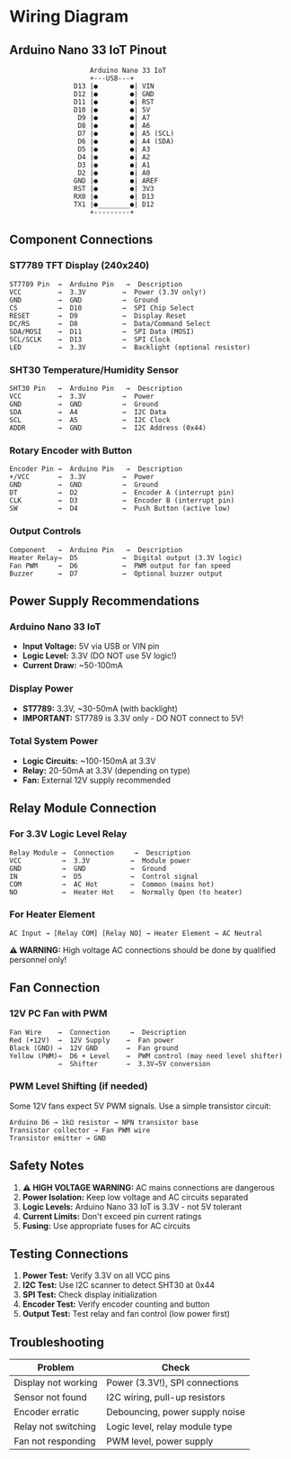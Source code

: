 # Wiring Diagram

## Arduino Nano 33 IoT Pinout

```
                    Arduino Nano 33 IoT
                    +---USB---+
                D13 |●        ●| VIN
                D12 |●        ●| GND
                D11 |●        ●| RST
                D10 |●        ●| 5V
                 D9 |●        ●| A7
                 D8 |●        ●| A6
                 D7 |●        ●| A5 (SCL)
                 D6 |●        ●| A4 (SDA)
                 D5 |●        ●| A3
                 D4 |●        ●| A2
                 D3 |●        ●| A1
                 D2 |●        ●| A0
                GND |●        ●| AREF
                RST |●        ●| 3V3
                RX0 |●        ●| D13
                TX1 |●________●| D12
                    +---------+
```

## Component Connections

### ST7789 TFT Display (240x240)
```
ST7789 Pin  →  Arduino Pin   →  Description
VCC         →  3.3V         →  Power (3.3V only!)
GND         →  GND          →  Ground
CS          →  D10          →  SPI Chip Select
RESET       →  D9           →  Display Reset
DC/RS       →  D8           →  Data/Command Select
SDA/MOSI    →  D11          →  SPI Data (MOSI)
SCL/SCLK    →  D13          →  SPI Clock
LED         →  3.3V         →  Backlight (optional resistor)
```

### SHT30 Temperature/Humidity Sensor
```
SHT30 Pin   →  Arduino Pin   →  Description
VCC         →  3.3V         →  Power
GND         →  GND          →  Ground
SDA         →  A4           →  I2C Data
SCL         →  A5           →  I2C Clock
ADDR        →  GND          →  I2C Address (0x44)
```

### Rotary Encoder with Button
```
Encoder Pin →  Arduino Pin   →  Description
+/VCC       →  3.3V         →  Power
GND         →  GND          →  Ground
DT          →  D2           →  Encoder A (interrupt pin)
CLK         →  D3           →  Encoder B (interrupt pin)
SW          →  D4           →  Push Button (active low)
```

### Output Controls
```
Component   →  Arduino Pin   →  Description
Heater Relay→  D5           →  Digital output (3.3V logic)
Fan PWM     →  D6           →  PWM output for fan speed
Buzzer      →  D7           →  Optional buzzer output
```

## Power Supply Recommendations

### Arduino Nano 33 IoT
- **Input Voltage:** 5V via USB or VIN pin
- **Logic Level:** 3.3V (DO NOT use 5V logic!)
- **Current Draw:** ~50-100mA

### Display Power
- **ST7789:** 3.3V, ~30-50mA (with backlight)
- **IMPORTANT:** ST7789 is 3.3V only - DO NOT connect to 5V!

### Total System Power
- **Logic Circuits:** ~100-150mA at 3.3V
- **Relay:** 20-50mA at 3.3V (depending on type)
- **Fan:** External 12V supply recommended

## Relay Module Connection

### For 3.3V Logic Level Relay
```
Relay Module →  Connection     →  Description
VCC          →  3.3V          →  Module power
GND          →  GND           →  Ground
IN           →  D5            →  Control signal
COM          →  AC Hot        →  Common (mains hot)
NO           →  Heater Hot    →  Normally Open (to heater)
```

### For Heater Element
```
AC Input → [Relay COM] [Relay NO] → Heater Element → AC Neutral
```
**⚠️ WARNING:** High voltage AC connections should be done by qualified personnel only!

## Fan Connection

### 12V PC Fan with PWM
```
Fan Wire    →  Connection     →  Description
Red (+12V)  →  12V Supply    →  Fan power
Black (GND) →  12V GND       →  Fan ground
Yellow (PWM)→  D6 + Level    →  PWM control (may need level shifter)
            →  Shifter       →  3.3V→5V conversion
```

### PWM Level Shifting (if needed)
Some 12V fans expect 5V PWM signals. Use a simple transistor circuit:
```
Arduino D6 → 1kΩ resistor → NPN transistor base
Transistor collector → Fan PWM wire
Transistor emitter → GND
```

## Safety Notes

1. **⚠️ HIGH VOLTAGE WARNING:** AC mains connections are dangerous
2. **Power Isolation:** Keep low voltage and AC circuits separated
3. **Logic Levels:** Arduino Nano 33 IoT is 3.3V - not 5V tolerant
4. **Current Limits:** Don't exceed pin current ratings
5. **Fusing:** Use appropriate fuses for AC circuits

## Testing Connections

1. **Power Test:** Verify 3.3V on all VCC pins
2. **I2C Test:** Use I2C scanner to detect SHT30 at 0x44
3. **SPI Test:** Check display initialization
4. **Encoder Test:** Verify encoder counting and button
5. **Output Test:** Test relay and fan control (low power first)

## Troubleshooting

| Problem | Check |
|---------|-------|
| Display not working | Power (3.3V!), SPI connections |
| Sensor not found | I2C wiring, pull-up resistors |
| Encoder erratic | Debouncing, power supply noise |
| Relay not switching | Logic level, relay module type |
| Fan not responding | PWM level, power supply |